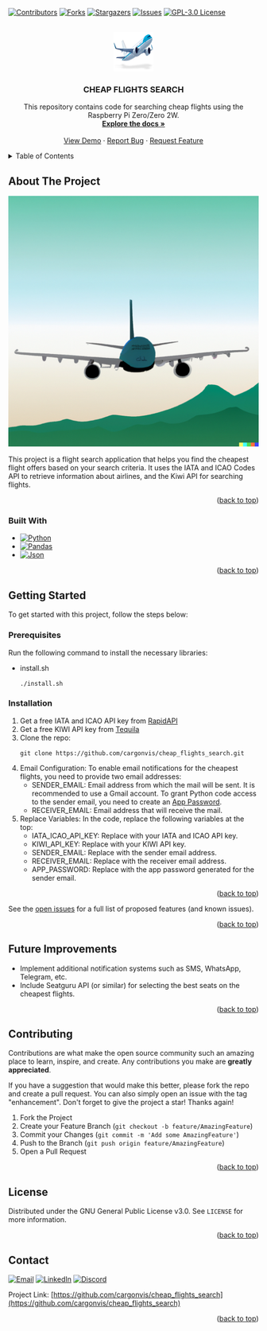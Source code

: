 <a name="readme-top"></a>

[![Contributors][contributors-shield]][contributors-url]
[![Forks][forks-shield]][forks-url]
[![Stargazers][stars-shield]][stars-url]
[![Issues][issues-shield]][issues-url]
[![GPL-3.0 License][license-shield]][license-url]



<!-- PROJECT LOGO -->
<br />
<div align="center">
  <a href="https://github.com/cargonvis/cheap_flights_search">
    <img src="images/plane.png" alt="Logo" width="80" height="80">
  </a>

<h3 align="center">CHEAP FLIGHTS SEARCH</h3>

  <p align="center">
    This repository contains code for searching cheap flights using the Raspberry Pi Zero/Zero 2W.
    <br />
    <a href="https://github.com/cargonvis/cheap_flights_search"><strong>Explore the docs »</strong></a>
    <br />
    <br />
    <a href="https://github.com/cargonvis/cheap_flights_search">View Demo</a>
    ·
    <a href="https://github.com/cargonvis/cheap_flights_search/issues">Report Bug</a>
    ·
    <a href="https://github.com/cargonvis/cheap_flights_search/issues">Request Feature</a>
  </p>
</div>



<!-- TABLE OF CONTENTS -->
<details>
  <summary>Table of Contents</summary>
  <ol>
    <li>
      <a href="#about-the-project">About The Project</a>
      <ul>
        <li><a href="#built-with">Built With</a></li>
      </ul>
    </li>
    <li>
      <a href="#getting-started">Getting Started</a>
      <ul>
        <li><a href="#prerequisites">Prerequisites</a></li>
        <li><a href="#installation">Installation</a></li>
      </ul>
    </li>
    <!-- <li><a href="#usage">Usage</a></li> -->
    <!-- <li><a href="#roadmap">Roadmap</a></li> -->
    <li><a href="#future-improvements">Future Improvements</a></li>
    <li><a href="#contributing">Contributing</a></li>
    <li><a href="#license">License</a></li>
    <li><a href="#contact">Contact</a></li>
    <!-- <li><a href="#acknowledgments">Acknowledgments</a></li> -->
  </ol>
</details>



<!-- ABOUT THE PROJECT -->
## About The Project

[![Product Name Screen Shot][product-screenshot]](https://example.com)

This project is a flight search application that helps you find the cheapest flight offers based on your search criteria. It uses the IATA and ICAO Codes API to retrieve information about airlines, and the Kiwi API for searching flights.

<p align="right">(<a href="#readme-top">back to top</a>)</p>



### Built With

* [![Python][Python.org]][Python-url]
* [![Pandas][Pandas.org]][Pandas-url]
* [![Json][Json.org]][Json-url]

<p align="right">(<a href="#readme-top">back to top</a>)</p>



<!-- GETTING STARTED -->
## Getting Started

To get started with this project, follow the steps below:

### Prerequisites

Run the following command to install the necessary libraries:
* install.sh
  ```
  ./install.sh
  ```

### Installation

1. Get a free IATA and ICAO API key from [RapidAPI](https://rapidapi.com/vacationist/api/iata-and-icao-codes/)
2. Get a free KIWI API key from [Tequila](https://tequila.kiwi.com/portal/getting-started)
3. Clone the repo:
   ```
   git clone https://github.com/cargonvis/cheap_flights_search.git
   ```
4. Email Configuration:
   To enable email notifications for the cheapest flights, you need to provide two email addresses:
   	- SENDER_EMAIL: Email address from which the mail will be sent. It is recommended to use a Gmail account. To grant Python code access to the sender email, you need to create an [App Password](https://support.google.com/accounts/answer/185833?hl=en).
	- RECEIVER_EMAIL: Email address that will receive the mail.
5. Replace Variables:
   In the code, replace the following variables at the top:
	- IATA_ICAO_API_KEY: Replace with your IATA and ICAO API key.
	- KIWI_API_KEY: Replace with your KIWI API key.
	- SENDER_EMAIL: Replace with the sender email address.
	- RECEIVER_EMAIL: Replace with the receiver email address.
	- APP_PASSWORD: Replace with the app password generated for the sender email.

<p align="right">(<a href="#readme-top">back to top</a>)</p>



<!-- USAGE EXAMPLES -->
<!--## Usage

Use this space to show useful examples of how a project can be used. Additional screenshots, code examples and demos work well in this space. You may also link to more resources.

_For more examples, please refer to the [Documentation](https://example.com)_-->

<!-- <p align="right">(<a href="#readme-top">back to top</a>)</p> -->



<!-- ROADMAP -->
<!--## Roadmap

- [ ] Feature 1
- [ ] Feature 2
- [ ] Feature 3
    - [ ] Nested Feature-->

See the [open issues](https://github.com/cargonvis/cheap_flights_search/issues) for a full list of proposed features (and known issues).

<p align="right">(<a href="#readme-top">back to top</a>)</p>



<!-- FUTURE IMPROVEMENTS -->
## Future Improvements

- Implement additional notification systems such as SMS, WhatsApp, Telegram, etc.
- Include Seatguru API (or similar) for selecting the best seats on the cheapest flights.

<p align="right">(<a href="#readme-top">back to top</a>)</p>



<!-- CONTRIBUTING -->
## Contributing

Contributions are what make the open source community such an amazing place to learn, inspire, and create. Any contributions you make are **greatly appreciated**.

If you have a suggestion that would make this better, please fork the repo and create a pull request. You can also simply open an issue with the tag "enhancement".
Don't forget to give the project a star! Thanks again!

1. Fork the Project
2. Create your Feature Branch (`git checkout -b feature/AmazingFeature`)
3. Commit your Changes (`git commit -m 'Add some AmazingFeature'`)
4. Push to the Branch (`git push origin feature/AmazingFeature`)
5. Open a Pull Request

<p align="right">(<a href="#readme-top">back to top</a>)</p>



<!-- LICENSE -->
## License

Distributed under the GNU General Public License v3.0. See `LICENSE` for more information.

<p align="right">(<a href="#readme-top">back to top</a>)</p>



<!-- CONTACT -->
## Contact

[![Email][Email-shield]][Email-url] [![LinkedIn][linkedin-shield]][linkedin-url] [![Discord][Discord-shield]][Discord-url]

Project Link: [https://github.com/cargonvis/cheap_flights_search](https://github.com/cargonvis/cheap_flights_search)

<p align="right">(<a href="#readme-top">back to top</a>)</p>



<!-- ACKNOWLEDGMENTS -->
<!--## Acknowledgments

* []()
* []()
* []()-->

<!-- <p align="right">(<a href="#readme-top">back to top</a>)</p> -->



<!-- MARKDOWN LINKS & IMAGES -->
<!-- https://www.markdownguide.org/basic-syntax/#reference-style-links -->
[contributors-shield]: https://img.shields.io/github/contributors/cargonvis/cheap_flights_search.svg?style=for-the-badge
[contributors-url]: https://github.com/cargonvis/cheap_flights_search/graphs/contributors
[forks-shield]: https://img.shields.io/github/forks/cargonvis/cheap_flights_search.svg?style=for-the-badge
[forks-url]: https://github.com/cargonvis/cheap_flights_search/network/members
[stars-shield]: https://img.shields.io/github/stars/cargonvis/cheap_flights_search.svg?style=for-the-badge
[stars-url]: https://github.com/cargonvis/cheap_flights_search/stargazers
[issues-shield]: https://img.shields.io/github/issues/cargonvis/cheap_flights_search.svg?style=for-the-badge
[issues-url]: https://github.com/cargonvis/cheap_flights_search/issues
[license-shield]: https://img.shields.io/github/license/cargonvis/cheap_flights_search.svg?style=for-the-badge
[license-url]: https://github.com/cargonvis/cheap_flights_search/blob/master/LICENSE
[product-screenshot]: images/project_image.png
[Python.org]: https://img.shields.io/badge/python-blue?style=for-the-badge&logo=python&logoColor=white
[Python-url]: https://python.org/
[Pandas.org]: https://img.shields.io/badge/pandas-orange?style=for-the-badge&logo=pandas&logoColor=white
[Pandas-url]: https://pandas.pydata.org/
[Json.org]: https://img.shields.io/badge/json-yellow?style=for-the-badge&logo=json&logoColor=white
[Json-url]: https://www.json.org/
[Email-shield]: https://img.shields.io/badge/gmail-red?style=for-the-badge&logo=gmail&logoColor=white
[Email-url]: cgonv1993@gmail.com
[linkedin-shield]: https://img.shields.io/badge/linkedin-blue?style=for-the-badge&logo=linkedin&logoColor=white
[linkedin-url]: https://linkedin.com/in/carlosgonzalezvisiedo
[Discord-shield]: https://img.shields.io/badge/discord-darkblue?style=for-the-badge&logo=discord&logoColor=white
[Discord-url]: https://discordapp.com/users/439897699299491850